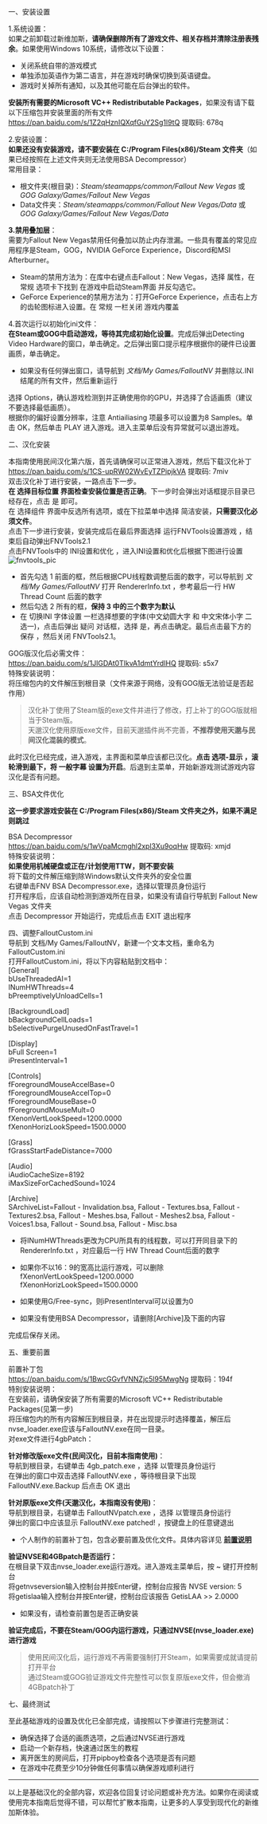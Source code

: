 <p class="has-line-data" data-line-start="0" data-line-end="1">一、安装设置</p>
<p class="has-line-data" data-line-start="2" data-line-end="4">1.系统设置：<br>
如果之前卸载过新维加斯，<strong>请确保删除所有了游戏文件、相关存档并清除注册表残余</strong>。如果使用Windows 10系统，请修改以下设置：</p>
<ul>
<li class="has-line-data" data-line-start="5" data-line-end="6">关闭系统自带的游戏模式</li>
<li class="has-line-data" data-line-start="6" data-line-end="7">单独添加英语作为第二语言，并在游戏时确保切换到英语键盘。</li>
<li class="has-line-data" data-line-start="7" data-line-end="9">游戏时关掉所有通知，以及其他可能在后台弹出的软件。</li>
</ul>
<p class="has-line-data" data-line-start="9" data-line-end="11"><strong>安装所有需要的Microsoft VC++ Redistributable Packages</strong>，如果没有请下载以下压缩包并安装里面的所有文件<br>
<a href="https://pan.baidu.com/s/1Z2qHznIQXqfGuY2Sg1l9tQ">https://pan.baidu.com/s/1Z2qHznIQXqfGuY2Sg1l9tQ</a> 提取码: 678q</p>
<p class="has-line-data" data-line-start="12" data-line-end="15">2.安装设置：<br>
<strong>如果还没有安装游戏，请不要安装在 C:/Program Files(x86)/Steam 文件夹</strong>（如果已经按照在上述文件夹则无法使用BSA Decompressor）<br>
常用目录：</p>
<ul>
<li class="has-line-data" data-line-start="16" data-line-end="17">根文件夹(根目录)：<em>Steam/steamapps/common/Fallout New Vegas</em> 或 <em>GOG Galaxy/Games/Fallout New Vegas</em></li>
<li class="has-line-data" data-line-start="17" data-line-end="19">Data文件夹：<em>Steam/steamapps/common/Fallout New Vegas/Data</em> 或 <em>GOG Galaxy/Games/Fallout New Vegas/Data</em></li>
</ul>
<p class="has-line-data" data-line-start="19" data-line-end="21"><strong>3.禁用叠加层</strong>：<br>
需要为Fallout New Vegas禁用任何叠加以防止内存泄漏。一些具有覆盖的常见应用程序是Steam，GOG，NVIDIA GeForce Experience，Discord和MSI Afterburner。</p>
<ul>
<li class="has-line-data" data-line-start="22" data-line-end="23">Steam的禁用方法为：在库中右键点击Fallout：New Vegas，选择 属性，在 常规 选项卡下找到 在游戏中启动Steam界面 并反勾选它。</li>
<li class="has-line-data" data-line-start="23" data-line-end="25">GeForce Experience的禁用方法为：打开GeForce Experience，点击右上方的齿轮图标进入设置。在 常规 一栏关闭 游戏内覆盖</li>
</ul>
<p class="has-line-data" data-line-start="25" data-line-end="27">4.首次运行以初始化ini文件：<br>
<strong>在Steam或GOG中启动游戏，等待其完成初始化设置</strong>。完成后弹出Detecting Video Hardware的窗口，单击确定。之后弹出窗口提示程序根据你的硬件已设置画质，单击确定。</p>
<ul>
<li class="has-line-data" data-line-start="28" data-line-end="30">如果没有任何弹出窗口，请导航到 <em>文档/My Games/FalloutNV</em> 并删除以.INI结尾的所有文件，然后重新运行</li>
</ul>
<p class="has-line-data" data-line-start="30" data-line-end="32">选择 Options，确认游戏检测到并正确使用你的GPU，并选择了合适画质（建议不要选择最低画质）。<br>
根据你的偏好设置分辨率，注意 Antiailiasing 项最多可以设置为8 Samples。单击 OK，然后单击 PLAY 进入游戏。进入主菜单后没有异常就可以退出游戏。</p>
<p class="has-line-data" data-line-start="33" data-line-end="34">二、汉化安装</p>
<p class="has-line-data" data-line-start="35" data-line-end="43">本指南使用民间汉化第六版，首先请确保可以正常进入游戏，然后下载汉化补丁<br>
<a href="https://pan.baidu.com/s/1CS-upRW02WvEyTZPipjkVA">https://pan.baidu.com/s/1CS-upRW02WvEyTZPipjkVA</a> 提取码: 7miv<br>
双击汉化补丁进行安装，一路点击下一步。<br>
<strong>在 选择目标位置 界面检查安装位置是否正确</strong>。下一步时会弹出对话框提示目录已经存在，点击 是 即可。<br>
在 选择组件 界面中反选所有选项，或在下拉菜单中选择 简洁安装，<strong>只需要汉化必须文件</strong>。<br>
点击下一步进行安装，安装完成后在最后界面选择 运行FNVTools设置游戏 ，结束后自动弹出FNVTools2.1<br>
点击FNVTools中的 INI设置和优化 ，进入INI设置和优化后根据下图进行设置<br>
<img src="https://s1.ax1x.com/2020/07/07/UFhJVH.jpg" alt="fnvtools_pic" title="fnvtools_pic"></p>
<ul>
<li class="has-line-data" data-line-start="43" data-line-end="44">首先勾选 1 前面的框，然后根据CPU线程数调整后面的数字，可以导航到 <em>文档/My Games/FalloutNV</em> 打开  RendererInfo.txt ，参考最后一行 HW Thread Count 后面的数字</li>
<li class="has-line-data" data-line-start="44" data-line-end="45">然后勾选 2 所有的框，<strong>保持 3 中的三个数字为默认</strong></li>
<li class="has-line-data" data-line-start="45" data-line-end="47">在 切换INI 字体设置 一栏选择想要的字体(中文幼圆大字 和 中文宋体小字 二选一)，点击后弹出 疑问 对话框，选择 是，再点击确定。最后点击最下方的 保存 ，然后关闭 FNVTools2.1。</li>
</ul>
<p class="has-line-data" data-line-start="47" data-line-end="51">GOG版汉化后必需文件：<br>
<a href="https://pan.baidu.com/s/1JlGDAt0TlkvA1dmtYrdIHQ">https://pan.baidu.com/s/1JlGDAt0TlkvA1dmtYrdIHQ</a> 提取码: s5x7<br>
特殊安装说明：<br>
将压缩包内的文件解压到根目录（文件来源于网络，没有GOG版无法验证是否起作用）</p>
<blockquote>
<p class="has-line-data" data-line-start="51" data-line-end="53">汉化补丁使用了Steam版的exe文件并进行了修改，打上补丁的GOG版就相当于Steam版。<br>
天邈汉化使用原版exe文件，目前天邈插件尚不完善，<strong>不推荐使用天邈与民间汉化混装的模式</strong>。</p>
</blockquote>
<p class="has-line-data" data-line-start="54" data-line-end="55">此时汉化已经完成，进入游戏，主界面和菜单应该都已汉化。<strong>点击 选项-显示 ，滚轮滑到最下，将 一般字幕 设置为开启</strong>。后退到主菜单，开始新游戏测试游戏内容汉化是否有问题。</p>
<p class="has-line-data" data-line-start="56" data-line-end="57">三、BSA文件优化</p>
<p class="has-line-data" data-line-start="58" data-line-end="59"><strong>这一步要求游戏安装在 C:/Program Files(x86)/Steam 文件夹之外，如果不满足则跳过</strong></p>
<p class="has-line-data" data-line-start="60" data-line-end="68">BSA Decompressor<br>
<a href="https://pan.baidu.com/s/1wVpaMcmghl2xpl3Xu9oqHw">https://pan.baidu.com/s/1wVpaMcmghl2xpl3Xu9oqHw</a> 提取码: xmjd<br>
特殊安装说明：<br>
<strong>如果使用机械硬盘或正在/计划使用TTW，则不要安装</strong><br>
将下载的文件解压缩到除Windows默认文件夹外的安全位置<br>
右键单击FNV BSA Decompressor.exe，选择以管理员身份运行<br>
打开程序后，应该自动检测到游戏所在目录，如果没有请自行导航到 Fallout New Vegas 文件夹<br>
点击 Decompressor 开始运行，完成后点击 EXIT 退出程序</p>
<p class="has-line-data" data-line-start="69" data-line-end="76">四、调整FalloutCustom.ini<br>
导航到 文档/My Games/FalloutNV，新建一个文本文档，重命名为FalloutCustom.ini<br>
打开FalloutCustom.ini，将以下内容粘贴到文档中：<br>
[General]<br>
bUseThreadedAI=1<br>
INumHWThreads=4<br>
bPreemptivelyUnloadCells=1</p>
<p class="has-line-data" data-line-start="77" data-line-end="80">[BackgroundLoad]<br>
bBackgroundCellLoads=1<br>
bSelectivePurgeUnusedOnFastTravel=1</p>
<p class="has-line-data" data-line-start="81" data-line-end="84">[Display]<br>
bFull Screen=1<br>
iPresentInterval=1</p>
<p class="has-line-data" data-line-start="85" data-line-end="92">[Controls]<br>
fForegroundMouseAccelBase=0<br>
fForegroundMouseAccelTop=0<br>
fForegroundMouseBase=0<br>
fForegroundMouseMult=0<br>
fXenonVertLookSpeed=1200.0000<br>
fXenonHorizLookSpeed=1500.0000</p>
<p class="has-line-data" data-line-start="93" data-line-end="95">[Grass]<br>
fGrassStartFadeDistance=7000</p>
<p class="has-line-data" data-line-start="96" data-line-end="99">[Audio]<br>
iAudioCacheSize=8192<br>
iMaxSizeForCachedSound=1024</p>
<p class="has-line-data" data-line-start="100" data-line-end="102">[Archive]<br>
SArchiveList=Fallout - Invalidation.bsa, Fallout - Textures.bsa, Fallout - Textures2.bsa, Fallout - Meshes.bsa, Fallout - Meshes2.bsa, Fallout - Voices1.bsa, Fallout - Sound.bsa, Fallout - Misc.bsa</p>
<ul>
<li class="has-line-data" data-line-start="103" data-line-end="104">
<p class="has-line-data" data-line-start="103" data-line-end="104">将INumHWThreads更改为CPU所具有的线程数，可以打开同目录下的RendererInfo.txt ，对应最后一行 HW Thread Count后面的数字</p>
</li>
<li class="has-line-data" data-line-start="104" data-line-end="108">
<p class="has-line-data" data-line-start="104" data-line-end="107">如果你不以16：9的宽高比运行游戏，可以删除<br>
fXenonVertLookSpeed=1200.0000<br>
fXenonHorizLookSpeed=1500.0000</p>
</li>
<li class="has-line-data" data-line-start="108" data-line-end="109">
<p class="has-line-data" data-line-start="108" data-line-end="109">如果使用G/Free-sync，则iPresentInterval可以设置为0</p>
</li>
<li class="has-line-data" data-line-start="109" data-line-end="111">
<p class="has-line-data" data-line-start="109" data-line-end="110">如果没有使用BSA Decompressor，请删除[Archive]及下面的内容</p>
</li>
</ul>
<p class="has-line-data" data-line-start="111" data-line-end="112">完成后保存关闭。</p>
<p class="has-line-data" data-line-start="113" data-line-end="114">五、重要前置</p>
<p class="has-line-data" data-line-start="115" data-line-end="121">前置补丁包<br>
<a href="https://pan.baidu.com/s/1BwcGGvfVNNZjc5l95MwgNg">https://pan.baidu.com/s/1BwcGGvfVNNZjc5l95MwgNg</a> 提取码：194f<br>
特别安装说明：<br>
在安装前，请确保安装了所有需要的Microsoft VC++ Redistributable Packages(见第一步)<br>
将压缩包内的所有内容解压到根目录，并在出现提示时选择覆盖，解压后nvse_loader.exe应该与FalloutNV.exe在同一目录。<br>
对exe文件进行4gbPatch：</p>
<p class="has-line-data" data-line-start="122" data-line-end="125"><strong>针对修改版exe文件(民间汉化，目前本指南使用)</strong>：<br>
导航到根目录，右键单击 4gb_patch.exe ，选择 以管理员身份运行<br>
在弹出的窗口中双击选择 FalloutNV.exe ，等待根目录下出现 FalloutNV.exe.Backup 后点击 OK 退出</p>
<p class="has-line-data" data-line-start="126" data-line-end="129"><strong>针对原版exe文件(天邈汉化，本指南没有使用)</strong>：<br>
导航到根目录，右键单击 FalloutNVpatch.exe ，选择 以管理员身份运行<br>
弹出的窗口中应该显示 FalloutNV.exe patched! ，按键盘上的任意键退出</p>
<ul>
<li class="has-line-data" data-line-start="130" data-line-end="132">个人制作的前置补丁包，包含必要前置及优化文件。具体内容详见 <strong><a href="https://github.com/feelbetterhua/nvguideline_cn/blob/master/mod_introduction.md" title="前置说明">前置说明</a></strong></li>
</ul>
<p class="has-line-data" data-line-start="132" data-line-end="136"><strong>验证NVSE和4GBpatch是否运行：</strong><br>
在根目录下双击nvse_loader.exe运行游戏。进入游戏主菜单后，按 ~ 键打开控制台<br>
将getnvseversion输入控制台并按Enter键，控制台应报告 NVSE version: 5<br>
将getislaa输入控制台并按Enter键，控制台应该报告 GetisLAA &gt;&gt; 2.0000</p>
<ul>
<li class="has-line-data" data-line-start="137" data-line-end="139">如果没有，请检查前置包是否正确安装</li>
</ul>
<p class="has-line-data" data-line-start="139" data-line-end="140"><strong>验证完成后，不要在Steam/GOG内运行游戏，只通过NVSE(nvse_loader.exe)进行游戏</strong></p>
<blockquote>
<p class="has-line-data" data-line-start="141" data-line-end="143">使用民间汉化后，运行游戏不再需要强制打开Steam，如果需要成就请提前打开平台<br>
通过Steam或GOG验证游戏文件完整性可以恢复原版exe文件，但会撤消4GBpatch补丁</p>
</blockquote>
<p class="has-line-data" data-line-start="144" data-line-end="145">七、最终测试</p>
<p class="has-line-data" data-line-start="146" data-line-end="147">至此基础游戏的设置及优化已全部完成，请按照以下步骤进行完整测试：</p>
<ul>
<li class="has-line-data" data-line-start="148" data-line-end="149">确保选择了合适的画质选项，之后通过NVSE进行游戏</li>
<li class="has-line-data" data-line-start="149" data-line-end="150">启动一个新存档，快速通过医生的教程</li>
<li class="has-line-data" data-line-start="150" data-line-end="151">离开医生的房间后，打开pipboy检查各个选项是否有问题</li>
<li class="has-line-data" data-line-start="151" data-line-end="153">在游戏中花费至少10分钟做任何事情以确保游戏顺利进行</li>
</ul>
<hr>
<p class="has-line-data" data-line-start="155" data-line-end="156">以上是基础汉化的全部内容，欢迎各位回复讨论问题或补充方法。如果你在阅读或使用完本指南后觉得不错，可以帮忙扩散本指南，让更多的人享受到现代化的新维加斯体验。</p>
